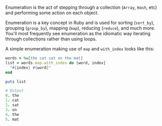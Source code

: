Enumeration is the act of stepping through a collection (`Array`, `Hash`, etc) and performing some action on each object.

Enumeration is a key concept in Ruby and is used for sorting (`sort_by`), grouping (`group_by`), mapping (`map`), reducing (`reduce`), and much more. 
You'll most frequently see enumeration as the idiomatic way iterating through collections rather than using loops.

A simple enumeration making use of `map` and `with_index` looks like this:

```ruby
words = %w[the cat sat on the mat]
list = words.map.with_index do |word, index| 
  "#{index} #{word}"
end

puts list

# Output
0. the
1. cat
2. sat
3. on
4. the
5. mat
```
